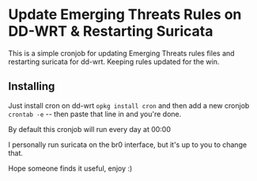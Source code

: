 # Update Emerging Threats Rules on DD-WRT & Restarting Suricata
This is a simple cronjob for updating Emerging Threats rules files and restarting suricata for dd-wrt. Keeping rules updated for the win.

## Installing
Just install cron on dd-wrt `opkg install cron` and then add a new cronjob `crontab -e` -- then paste that line in and you're done. 

By default this cronjob will run every day at 00:00

I personally run suricata on the br0 interface, but it's up to you to change that.

Hope someone finds it useful, enjoy :)
